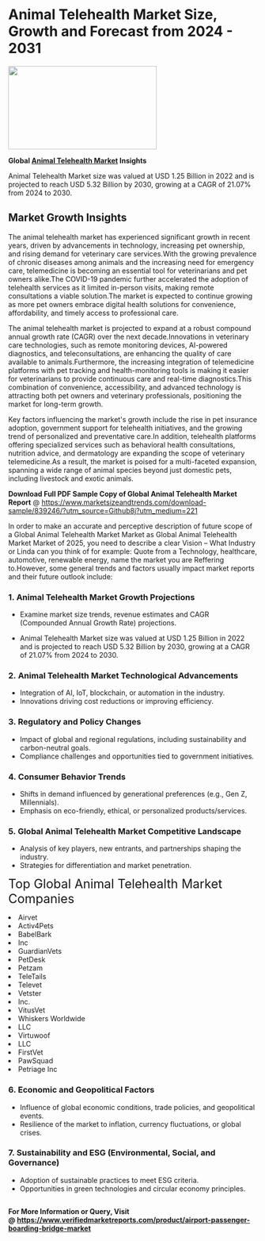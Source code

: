 <H1>Animal Telehealth Market Size, Growth and Forecast from 2024 - 2031</H1><img class="aligncenter size-medium wp-image-584254" src="https://thirdeyenews.in/wp-content/uploads/2024/09/Global-Market-Research-300x168.jpeg" alt="" width="300" height="168" /><p><strong>Global&nbsp;<a href="https://www.marketsizeandtrends.com/download-sample/839246/?utm_source=Github8j?utm_medium=221">Animal Telehealth Market</a> Insights</strong></p><p>Animal Telehealth Market size was valued at USD 1.25 Billion in 2022 and is projected to reach USD 5.32 Billion by 2030, growing at a CAGR of 21.07% from 2024 to 2030.</p><p><h2>Market Growth Insights</h2> <p>The animal telehealth market has experienced significant growth in recent years, driven by advancements in technology, increasing pet ownership, and rising demand for veterinary care services.With the growing prevalence of chronic diseases among animals and the increasing need for emergency care, telemedicine is becoming an essential tool for veterinarians and pet owners alike.The COVID-19 pandemic further accelerated the adoption of telehealth services as it limited in-person visits, making remote consultations a viable solution.The market is expected to continue growing as more pet owners embrace digital health solutions for convenience, affordability, and timely access to professional care.</p> <p>The animal telehealth market is projected to expand at a robust compound annual growth rate (CAGR) over the next decade.Innovations in veterinary care technologies, such as remote monitoring devices, AI-powered diagnostics, and teleconsultations, are enhancing the quality of care available to animals.Furthermore, the increasing integration of telemedicine platforms with pet tracking and health-monitoring tools is making it easier for veterinarians to provide continuous care and real-time diagnostics.This combination of convenience, accessibility, and advanced technology is attracting both pet owners and veterinary professionals, positioning the market for long-term growth.</p> <p>Key factors influencing the market's growth include the rise in pet insurance adoption, government support for telehealth initiatives, and the growing trend of personalized and preventative care.In addition, telehealth platforms offering specialized services such as behavioral health consultations, nutrition advice, and dermatology are expanding the scope of veterinary telemedicine.As a result, the market is poised for a multi-faceted expansion, spanning a wide range of animal species beyond just domestic pets, including livestock and exotic animals.</p> <p><span class=""><strong>Download Full PDF Sample Copy of Global Animal Telehealth Market Report</strong> @ <a href="https://www.marketsizeandtrends.com/download-sample/839246/?utm_source=Github8j?utm_medium=221" target="_blank">https://www.marketsizeandtrends.com/download-sample/839246/?utm_source=Github8j?utm_medium=221</a></span></p><p>In order to make an accurate and perceptive description of future scope of a Global&nbsp;Animal Telehealth Market Market as Global&nbsp;Animal Telehealth Market Market of 2025, you need to describe a clear Vision &ndash; What Industry or Linda can you think of for example: Quote from a Technology, healthcare, automotive, renewable energy, name the market you are Reffering to.However, some general trends and factors usually impact market reports and their future outlook include:</p><h3>1.&nbsp;<strong>Animal Telehealth Market Growth Projections</strong></h3><ul><li>Examine market size trends, revenue estimates and CAGR (Compounded Annual Growth Rate) projections.</li><li><p>Animal Telehealth Market size was valued at USD 1.25 Billion in 2022 and is projected to reach USD 5.32 Billion by 2030, growing at a CAGR of 21.07% from 2024 to 2030.</p></li></ul><h3>2.&nbsp;<strong>Animal Telehealth Market Technological Advancements</strong></h3><ul><li>Integration of AI, IoT, blockchain, or automation in the industry.</li><li>Innovations driving cost reductions or improving efficiency.</li></ul><h3>3.&nbsp;<strong>Regulatory and Policy Changes</strong></h3><ul><li>Impact of global and regional regulations, including sustainability and carbon-neutral goals.</li><li>Compliance challenges and opportunities tied to government initiatives.</li></ul><h3>4.&nbsp;<strong>Consumer Behavior Trends</strong></h3><ul><li>Shifts in demand influenced by generational preferences (e.g., Gen Z, Millennials).</li><li>Emphasis on eco-friendly, ethical, or personalized products/services.</li></ul><h3>5.&nbsp;<strong>Global Animal Telehealth Market Competitive Landscape</strong></h3><ul><li>Analysis of key players, new entrants, and partnerships shaping the industry.</li><li>Strategies for differentiation and market penetration.</li></ul><p data-pm-slice="1 1 []"><span style="color: inherit; font-family: inherit; font-size: 25px;">Top Global Animal Telehealth Market Companies</span></p><div class="" data-test-id=""><p><li>Airvet</li><li> Activ4Pets</li><li> BabelBark</li><li> Inc</li><li> GuardianVets</li><li> PetDesk</li><li> Petzam</li><li> TeleTails</li><li> Televet</li><li> Vetster</li><li> Inc.</li><li> VitusVet</li><li> Whiskers Worldwide</li><li> LLC</li><li> Virtuwoof</li><li> LLC</li><li> FirstVet</li><li> PawSquad</li><li> Petriage Inc</li></p></div><h3>6.&nbsp;<strong>Economic and Geopolitical Factors</strong></h3><ul><li>Influence of global economic conditions, trade policies, and geopolitical events.</li><li>Resilience of the market to inflation, currency fluctuations, or global crises.</li></ul><h3>7.&nbsp;<strong>Sustainability and ESG (Environmental, Social, and Governance)</strong></h3><ul><li>Adoption of sustainable practices to meet ESG criteria.</li><li>Opportunities in green technologies and circular economy principles.</li></ul><h2><strong style="font-size: 14px;">For More Information or Query, Visit @&nbsp;</strong><a style="background-color: #ffffff; font-size: 14px;" href="https://www.marketsizeandtrends.com/report/animal-telehealth-market/" target="_blank">https://www.verifiedmarketreports.com/product/airport-passenger-boarding-bridge-market</a></h2>